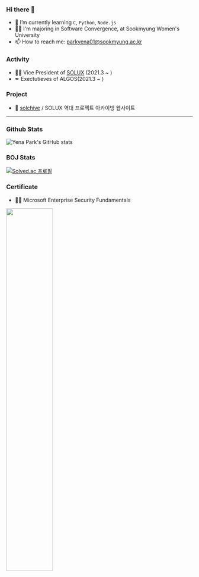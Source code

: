 ### Hi there 👋
- 🌱 I’m currently learning `C`, `Python`, `Node.js`
- 👩‍🎓 I'm majoring in Software Convergence, at Sookmyung Women's University
- 📫 How to reach me: parkyena01@sookmyung.ac.kr

### Activity
- 👩‍💼 Vice President of [SOLUX](https://solux.tistory.com/) (2021.3 ~ )
- ✒ Exectutieves of ALGOS(2021.3 ~ )

### Project
- 💾 [solchive](https://github.com/Yena777/solchive.git) / SOLUX 역대 프로젝트 아카이빙 웹사이트

***
### Github Stats
![Yena Park's GitHub stats](https://github-readme-stats.vercel.app/api?username=yena777&show_icons=true&theme=radical)

### BOJ Stats
[![Solved.ac 프로필](http://mazassumnida.wtf/api/v2/generate_badge?boj=yeana0601)](https://solved.ac/yeana0601)

### Certificate
- 🕵️‍♀️ Microsoft Enterprise Security Fundamentals 
<img src="https://user-images.githubusercontent.com/76472415/109378758-62481800-7918-11eb-9d61-1a382dc4ec2d.jpg" width="50%" height="50%" align="left">

<!--
**Yena777/Yena777** is a ✨ _special_ ✨ repository because its `README.md` (this file) appears on your GitHub profile.


![Certificate_1](https://user-images.githubusercontent.com/76472415/109378758-62481800-7918-11eb-9d61-1a382dc4ec2d.jpg){: width="50%" height="50%"}
Here are some ideas to get you started:

- 🔭 I’m currently working on ...

- 👯 I’m looking to collaborate on ...
- 🤔 I’m looking for help with ...
- 💬 Ask me about ...







- 

 
- 😄 Pronouns: ...
- ⚡ Fun fact: ...
-->
